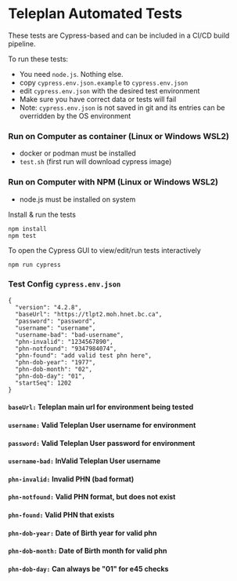 # Teleplan Automated Tests
These tests are Cypress-based and can be included in a CI/CD build pipeline.

To run these tests:
- You need `node.js`.  Nothing else.
- copy `cypress.env.json.example` to `cypress.env.json`
- edit `cypress.env.json` with the desired test environment
- Make sure you have correct data or tests will fail
- Note: `cypress.env.json` is not saved in git and its entries can be overridden by the OS environment

### Run on Computer as container (Linux or Windows WSL2)
- docker or podman must be installed
- `test.sh` (first run will download cypress image)

### Run on Computer with NPM (Linux or Windows WSL2)
- node.js must be installed on system

Install & run the tests
```
npm install
npm test
```
To open the Cypress GUI to view/edit/run tests interactively
```
npm run cypress
```

### Test Config `cypress.env.json`
```
{
  "version": "4.2.8",
  "baseUrl": "https://tlpt2.moh.hnet.bc.ca",
  "password": "password",
  "username": "username",
  "username-bad": "bad-username",
  "phn-invalid": "1234567890",
  "phn-notfound": "9347984074",
  "phn-found": "add valid test phn here",
  "phn-dob-year": "1977",
  "phn-dob-month": "02",
  "phn-dob-day": "01",
  "startSeq": 1202
}
```
#### `baseUrl:` Teleplan main url for environment being tested
#### `username:` Valid Teleplan User username for environment
#### `password:` Valid  Teleplan User password for environment
#### `username-bad:` InValid Teleplan User username
#### `phn-invalid:` Invalid PHN (bad format)
#### `phn-notfound:` Valid PHN format, but does not exist
#### `phn-found:` Valid PHN that exists
#### `phn-dob-year:` Date of Birth year for valid phn
#### `phn-dob-month:` Date of Birth month for valid phn
#### `phn-dob-day:` Can always be "01" for e45 checks
